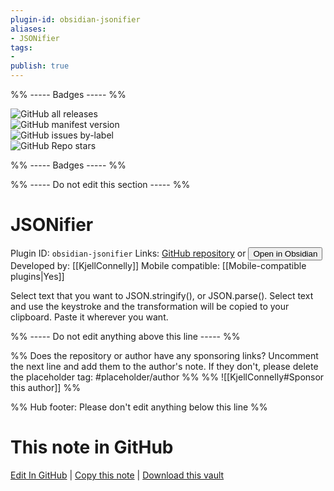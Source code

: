 ```yaml
---
plugin-id: obsidian-jsonifier
aliases:
- JSONifier
tags: 
- 
publish: true
---
```


%% ----- Badges ----- %%

![GitHub all releases](https://img.shields.io/github/downloads/KjellConnelly/obsidian-jsonifier/total?color=573E7A&logo=github&style=for-the-badge)   
![GitHub manifest version](https://img.shields.io/github/manifest-json/v/KjellConnelly/obsidian-jsonifier?color=573E7A&logo=github&style=for-the-badge)   
![GitHub issues by-label](https://img.shields.io/github/issues/KjellConnelly/obsidian-jsonifier/help%20wanted?color=573E7A&logo=github&style=for-the-badge)   
![GitHub Repo stars](https://img.shields.io/github/stars/KjellConnelly/obsidian-jsonifier?color=573E7A&logo=github&style=for-the-badge)

%% ----- Badges ----- %%

%% ----- Do not edit this section ----- %%

# JSONifier

Plugin ID: `obsidian-jsonifier`
Links: [GitHub repository](https://github.com/KjellConnelly/obsidian-jsonifier) or [<button id=HH>Open in Obsidian</button>](obsidian://goto-plugin?id=obsidian-jsonifier)
Developed by: [[KjellConnelly]]
Mobile compatible: [[Mobile-compatible plugins|Yes]]

Select text that you want to JSON.stringify(), or JSON.parse(). Select text and use the keystroke and the transformation will be copied to your clipboard. Paste it wherever you want.

%% ----- Do not edit anything above this line ----- %% 

%% Does the repository or author have any sponsoring links? Uncomment the next line and add them to the author's note. If they don't, please delete the placeholder tag: #placeholder/author %%
%% ![[KjellConnelly#Sponsor this author]] %%

%% Hub footer: Please don't edit anything below this line %%

# This note in GitHub

<span class="git-footer">[Edit In GitHub](https://github.dev/obsidian-community/obsidian-hub/blob/main/02%20-%20Community%20Expansions/02.05%20All%20Community%20Expansions/Plugins/obsidian-jsonifier.md "git-hub-edit-note") | [Copy this note](https://raw.githubusercontent.com/obsidian-community/obsidian-hub/main/02%20-%20Community%20Expansions/02.05%20All%20Community%20Expansions/Plugins/obsidian-jsonifier.md "git-hub-copy-note") | [Download this vault](https://github.com/obsidian-community/obsidian-hub/archive/refs/heads/main.zip "git-hub-download-vault") </span>